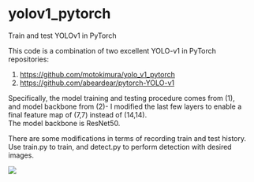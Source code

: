 # yolov1_pytorch
Train and test YOLOv1 in PyTorch  
  
This code is a combination of two excellent YOLO-v1 in PyTorch repositories:  
1. https://github.com/motokimura/yolo_v1_pytorch  
2. https://github.com/abeardear/pytorch-YOLO-v1  

Specifically, the model training and testing procedure comes from (1),  
and model backbone from (2)- I modified the last few layers to enable a final feature map of (7,7) instead of (14,14).  
The model backbone is ResNet50.  
  
There are some modifications in terms of recording train and test history.  
Use train.py to train, and detect.py to perform detection with desired images.  

![](result.jpg)
